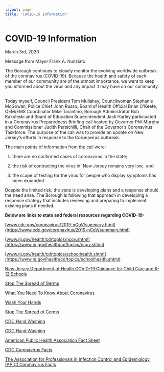 ```yaml
---
layout: page
title: 'COVID-19 Information'
---
```

  
# COVID-19 Information

March 3rd, 2020

Message from Mayor Frank A. Nunziato:

The Borough continues to closely monitor the evolving worldwide outbreak of the coronavirus
(COVID-19). Because the health and safety of each member of our community are of the utmost
importance, we want to keep you informed about the virus and any impact it may have on our
community.  

Today myself, Council President Tom Mullahey, Councilwoman Stephanie McGowan, Police
Chief John Russo, Board of Health Official Brian O'Keefe, OEM/EMS Coordinator Mike
Tarantino, Borough Administrator Bob Kakoleski and Board of Education Superintendent Jack
Hurley participated in a Coronavirus Preparedness Briefing call hosted by Governor Phil Murphy
and Commissioner Judith Persichilli, Chair of the Governor’s Coronavirus Taskforce. The
purpose of the call was to provide an update on New Jersey’s efforts in response to the
Coronavirus outbreak.

The main points of information from the call were:   

1. there are no confirmed cases of coronavirus in the state; 

2. the risk of contracting the virus in  New Jersey remains very low;  and

3. the scope of testing for the virus for people who display symptoms has been expanded

Despite the limited risk, the state is developing plans and a response should the need arise. The
Borough is following that approach in developing a response strategy that includes reviewing
and preparing to implement existing plans if needed.

**Below are links to state and federal resources regarding COVID-19:**

[www.cdc.gov/coronavirus/2019-nCoV/summary.html](https://www.cdc.gov/coronavirus/2019-nCoV/summary.html)

[www.nj.gov/health/cd/topics/ncov.shtml](https://www.nj.gov/health/cd/topics/ncov.shtml)

[www.nj.gov/health/cd/topics/schoolhealth.shtml](https://www.nj.gov/health/cd/topics/schoolhealth.shtml)

[New Jersey Department of Health
COVID-19 Guidance for Child Care and K-12 Schools](https://storage.googleapis.com/static.rutherford-nj.com/covid/COVID19_schools_FINAL_3.2.20.pdf)

[Stop The Spread of Germs](https://storage.googleapis.com/static.rutherford-nj.com/covid/stop-the-spread-of-germs.pdf)

[What You Need To Know About Coronavirus](https://storage.googleapis.com/static.rutherford-nj.com/covid/What%20You%20Need%20To%20Know%20About%20Coronavirus.pdf)

[Wash Your Hands](https://storage.googleapis.com/static.rutherford-nj.com/covid/Wash%20Your%20Hands.pdf)

[Stop The Spread of Germs](https://storage.googleapis.com/static.rutherford-nj.com/covid/Stop%20the%20Spead%20of%20Germs.pdf)

[CDC Hand Washing](https://storage.googleapis.com/static.rutherford-nj.com/covid/Hand%20Washing%20-%20Male.pdf)

[CDC Hand Washing](https://storage.googleapis.com/static.rutherford-nj.com/covid/Hand%20Washing%20-%20Female.pdf)

[American Public Health Association Fact Sheet](https://storage.googleapis.com/static.rutherford-nj.com/covid/GetReady-2019nCovFactSheet.pdf)

[CDC Coronavirus Facts](https://storage.googleapis.com/static.rutherford-nj.com/covid/Coronavirus%20Facts%20-%20CDC%20Branded.pdf)

[The Association for Professionals in Infection Control and Epidemiology (APIC) Coronavirus Facts](https://storage.googleapis.com/static.rutherford-nj.com/covid/02420_Coronavirus_HiresNoBleed.pdf)
